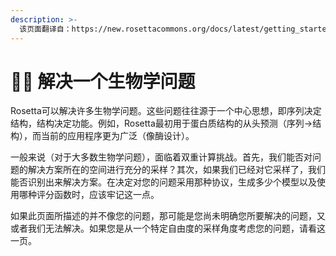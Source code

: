 ```yaml
---
description: >-
  该页面翻译自：https://new.rosettacommons.org/docs/latest/getting_started/Solving-a-Biological-Problem
---
```


# 🧑🦰 解决一个生物学问题

Rosetta可以解决许多生物学问题。这些问题往往源于一个中心思想，即序列决定结构，结构决定功能。例如，Rosetta最初用于蛋白质结构的从头预测（序列->结构），而当前的应用程序更为广泛（像酶设计）。

一般来说（对于大多数生物学问题），面临着双重计算挑战。首先，我们能否对问题的解决方案所在的空间进行充分的采样？其次，如果我们已经对它采样了，我们能否识别出来解决方案。在决定对您的问题采用那种协议，生成多少个模型以及使用哪种评分函数时，应该牢记这一点。

如果此页面所描述的并不像您的问题，那可能是您尚未明确您所要解决的问题，又或者我们无法解决。如果您是从一个特定自由度的采样角度考虑您的问题，请看这一页。
